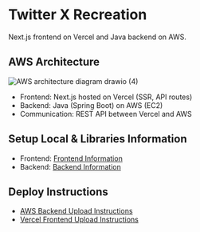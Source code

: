 # Twitter X Recreation
Next.js frontend on Vercel and Java backend on AWS.

## AWS Architecture
![AWS architecture diagram drawio (4)](https://github.com/user-attachments/assets/6c3d7265-622d-48f3-beaf-1cca70542096)


- Frontend: Next.js hosted on Vercel (SSR, API routes)
- Backend: Java (Spring Boot) on AWS (EC2)
- Communication: REST API between Vercel and AWS

## Setup Local & Libraries Information
- Frontend: [Frontend Information](./client/README.md)
- Backend: [Backend Information](./server/README.md)

## Deploy Instructions
- [AWS Backend Upload Instructions](./docs/AWS/README.md)
- [Vercel Frontend Upload Instructions](./docs/VERCEL/README.md)
